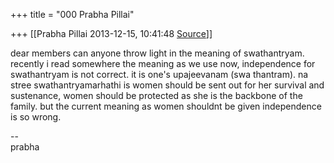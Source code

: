 +++
title = "000 Prabha Pillai"

+++
[[Prabha Pillai	2013-12-15, 10:41:48 [Source](https://groups.google.com/g/samskrita/c/1rOlDNTifjU)]]



dear members can anyone throw light in the meaning of swathantryam. recently i read somewhere the meaning as we use now, independence for swathantryam is not correct. it is one's upajeevanam (swa thantram). na stree swathantryamarhathi is women should be sent out for her survival and sustenance, women should be protected as she is the backbone of the family. but the current meaning as women shouldnt be given independence is so wrong.  

  

--  
prabha

